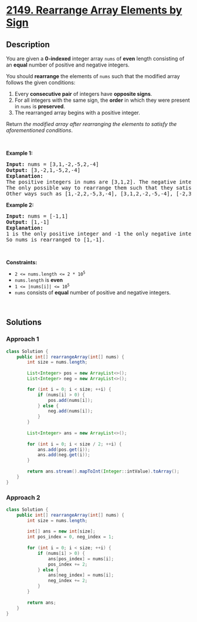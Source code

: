 # [2149. Rearrange Array Elements by Sign](https://leetcode.com/problems/rearrange-array-elements-by-sign)

## Description

<p>You are given a <strong>0-indexed</strong> integer array <code>nums</code> of <strong>even</strong> length consisting of an <strong>equal</strong> number of positive and negative integers.</p>

<p>You should <strong>rearrange</strong> the elements of <code>nums</code> such that the modified array follows the given conditions:</p>

<ol>
	<li>Every <strong>consecutive pair</strong> of integers have <strong>opposite signs</strong>.</li>
	<li>For all integers with the same sign, the <strong>order</strong> in which they were present in <code>nums</code> is <strong>preserved</strong>.</li>
	<li>The rearranged array begins with a positive integer.</li>
</ol>

<p>Return <em>the modified array after rearranging the elements to satisfy the aforementioned conditions</em>.</p>
<p>&nbsp;</p>

<p><strong class="example">Example 1:</strong></p>
<pre>
<strong>Input:</strong> nums = [3,1,-2,-5,2,-4]
<strong>Output:</strong> [3,-2,1,-5,2,-4]
<strong>Explanation:</strong>
The positive integers in nums are [3,1,2]. The negative integers are [-2,-5,-4].
The only possible way to rearrange them such that they satisfy all conditions is [3,-2,1,-5,2,-4].
Other ways such as [1,-2,2,-5,3,-4], [3,1,2,-2,-5,-4], [-2,3,-5,1,-4,2] are incorrect because they do not satisfy one or more conditions.  
</pre>

<p><strong class="example">Example 2:</strong></p>
<pre>
<strong>Input:</strong> nums = [-1,1]
<strong>Output:</strong> [1,-1]
<strong>Explanation:</strong>
1 is the only positive integer and -1 the only negative integer in nums.
So nums is rearranged to [1,-1].
</pre>
<p>&nbsp;</p>

<p><strong>Constraints:</strong></p>
<ul>
    <li><code>2 &lt;= nums.length &lt;= 2 * 10<sup>5</sup></code></li>
    <li><code>nums.length</code> is <strong>even</strong></li>
    <li><code>1 &lt;= |nums[i]| &lt;= 10<sup>5</sup></code></li>
    <li><code>nums</code> consists of <strong>equal</strong> number of positive and negative integers.</li>
</ul>
<p>&nbsp;</p>

## Solutions

### **Approach 1**

```java
class Solution {
    public int[] rearrangeArray(int[] nums) {
        int size = nums.length;
        
        List<Integer> pos = new ArrayList<>();
        List<Integer> neg = new ArrayList<>();

        for (int i = 0; i < size; ++i) {
            if (nums[i] > 0) {
                pos.add(nums[i]);
            } else {
                neg.add(nums[i]);
            }
        }
        
        List<Integer> ans = new ArrayList<>();
        
        for (int i = 0; i < size / 2; ++i) {
            ans.add(pos.get(i));
            ans.add(neg.get(i));
        }
        
        return ans.stream().mapToInt(Integer::intValue).toArray();
    }
}
```

### **Approach 2**

```java
class Solution {
    public int[] rearrangeArray(int[] nums) {
        int size = nums.length;
        
        int[] ans = new int[size];
        int pos_index = 0, neg_index = 1;
        
        for (int i = 0; i < size; ++i) {
            if (nums[i] > 0) {
                ans[pos_index] = nums[i];
                pos_index += 2;
            } else {
                ans[neg_index] = nums[i];
                neg_index += 2;
            }
        }
        
        return ans;
    }
}
```